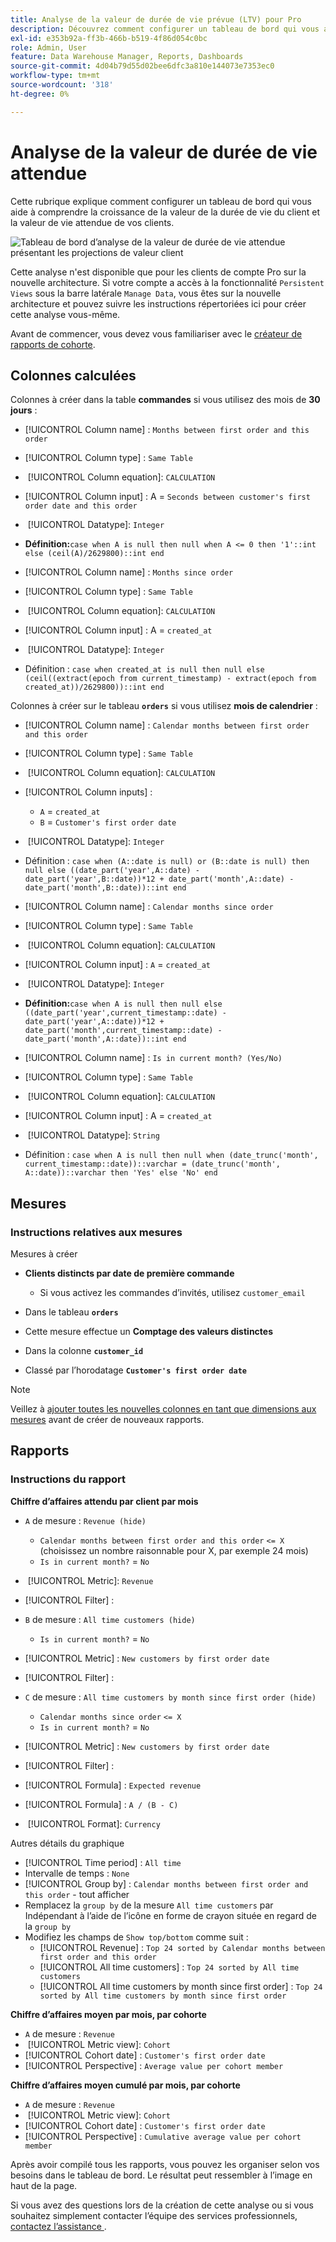 ```yaml
---
title: Analyse de la valeur de durée de vie prévue (LTV) pour Pro
description: Découvrez comment configurer un tableau de bord qui vous aide à comprendre la croissance de la valeur de la durée de vie du client et la valeur de durée de vie attendue de vos clients.
exl-id: e353b92a-ff3b-466b-b519-4f86d054c0bc
role: Admin, User
feature: Data Warehouse Manager, Reports, Dashboards
source-git-commit: 4d04b79d55d02bee6dfc3a810e144073e7353ec0
workflow-type: tm+mt
source-wordcount: '318'
ht-degree: 0%

---
```


# Analyse de la valeur de durée de vie attendue

Cette rubrique explique comment configurer un tableau de bord qui vous aide à comprendre la croissance de la valeur de la durée de vie du client et la valeur de vie attendue de vos clients.

![Tableau de bord d’analyse de la valeur de durée de vie attendue présentant les projections de valeur client](../../assets/exp-lifetim-value-anyalysis.png)

Cette analyse n&#39;est disponible que pour les clients de compte Pro sur la nouvelle architecture. Si votre compte a accès à la fonctionnalité `Persistent Views` sous la barre latérale `Manage Data`, vous êtes sur la nouvelle architecture et pouvez suivre les instructions répertoriées ici pour créer cette analyse vous-même.

Avant de commencer, vous devez vous familiariser avec le [créateur de rapports de cohorte](../dev-reports/cohort-rpt-bldr.md).

## Colonnes calculées

Colonnes à créer dans la table **commandes** si vous utilisez des mois de **30 jours** :

* [!UICONTROL Column name] : `Months between first order and this order`
* [!UICONTROL Column type] : `Same Table`
* &#x200B;
  [!UICONTROL Column equation]: `CALCULATION`
* [!UICONTROL Column input] : A = `Seconds between customer's first order date and this order`
* &#x200B;
  [!UICONTROL Datatype]: `Integer`
* **Définition:**`case when A is null then null when A <= 0 then '1'::int else (ceil(A)/2629800)::int end`

* [!UICONTROL Column name] : `Months since order`
* [!UICONTROL Column type] : `Same Table`
* &#x200B;
  [!UICONTROL Column equation]: `CALCULATION`
* [!UICONTROL Column input] : A = `created_at`
* &#x200B;
  [!UICONTROL Datatype]: `Integer`
* Définition : `case when created_at is null then null else (ceil((extract(epoch from current_timestamp) - extract(epoch from created_at))/2629800))::int end`

Colonnes à créer sur le tableau **`orders`** si vous utilisez **mois de calendrier** :

* [!UICONTROL Column name] : `Calendar months between first order and this order`
* [!UICONTROL Column type] : `Same Table`
* &#x200B;
  [!UICONTROL Column equation]: `CALCULATION`
* [!UICONTROL Column inputs] :
   * `A` = `created_at`
   * `B` = `Customer's first order date`

* &#x200B;
  [!UICONTROL Datatype]: `Integer`
* Définition : `case when (A::date is null) or (B::date is null) then null else ((date_part('year',A::date) - date_part('year',B::date))*12 + date_part('month',A::date) - date_part('month',B::date))::int end`

* [!UICONTROL Column name] : `Calendar months since order`
* [!UICONTROL Column type] : `Same Table`
* &#x200B;
  [!UICONTROL Column equation]: `CALCULATION`
* [!UICONTROL Column input] : `A` = `created_at`
* &#x200B;
  [!UICONTROL Datatype]: `Integer`
* **Définition:**`case when A is null then null else ((date_part('year',current_timestamp::date) - date_part('year',A::date))*12 + date_part('month',current_timestamp::date) - date_part('month',A::date))::int end`

* [!UICONTROL Column name] : `Is in current month? (Yes/No)`
* [!UICONTROL Column type] : `Same Table`
* &#x200B;
  [!UICONTROL Column equation]: `CALCULATION`
* [!UICONTROL Column input] : A = `created_at`
* &#x200B;
  [!UICONTROL Datatype]: `String`
* Définition : `case when A is null then null when (date_trunc('month', current_timestamp::date))::varchar = (date_trunc('month', A::date))::varchar then 'Yes' else 'No' end`

## Mesures

### Instructions relatives aux mesures

Mesures à créer

* **Clients distincts par date de première commande**
   * Si vous activez les commandes d’invités, utilisez `customer_email`

* Dans le tableau **`orders`**
* Cette mesure effectue un **Comptage des valeurs distinctes**
* Dans la colonne **`customer_id`**
* Classé par l’horodatage **`Customer's first order date`**

>[!NOTE]
>
>Veillez à [ajouter toutes les nouvelles colonnes en tant que dimensions aux mesures](../../data-analyst/data-warehouse-mgr/manage-data-dimensions-metrics.md) avant de créer de nouveaux rapports.

## Rapports

### Instructions du rapport

**Chiffre d’affaires attendu par client par mois**

* `A` de mesure : `Revenue (hide)`
   * `Calendar months between first order and this order` `<= X` (choisissez un nombre raisonnable pour X, par exemple 24 mois)
   * `Is in current month?` = `No`

* &#x200B;
  [!UICONTROL Metric]: `Revenue`
* [!UICONTROL Filter] :

* `B` de mesure : `All time customers (hide)`
   * `Is in current month?` = `No`

* [!UICONTROL Metric] : `New customers by first order date`
* [!UICONTROL Filter] :

* `C` de mesure : `All time customers by month since first order (hide)`
   * `Calendar months since order` `<= X`
   * `Is in current month?` = `No`

* [!UICONTROL Metric] : `New customers by first order date`
* [!UICONTROL Filter] :

* [!UICONTROL Formula] : `Expected revenue`
* [!UICONTROL Formula] : `A / (B - C)`
* &#x200B;
  [!UICONTROL Format]: `Currency`

Autres détails du graphique

* [!UICONTROL Time period] : `All time`
* Intervalle de temps : `None`
* [!UICONTROL Group by] : `Calendar months between first order and this order` - tout afficher
* Remplacez la `group by` de la mesure `All time customers` par Indépendant à l’aide de l’icône en forme de crayon située en regard de la `group by`
* Modifiez les champs de `Show top/bottom` comme suit :
   * [!UICONTROL Revenue] : `Top 24 sorted by Calendar months between first order and this order`
   * [!UICONTROL All time customers] : `Top 24 sorted by All time customers`
   * [!UICONTROL All time customers by month since first order] : `Top 24 sorted by All time customers by month since first order`

**Chiffre d’affaires moyen par mois, par cohorte**

* `A` de mesure : `Revenue`
* &#x200B;
  [!UICONTROL Metric view]: `Cohort`
* [!UICONTROL Cohort date] : `Customer's first order date`
* [!UICONTROL Perspective] : `Average value per cohort member`

**Chiffre d’affaires moyen cumulé par mois, par cohorte**

* `A` de mesure : `Revenue`
* &#x200B;
  [!UICONTROL Metric view]: `Cohort`
* [!UICONTROL Cohort date] : `Customer's first order date`
* [!UICONTROL Perspective] : `Cumulative average value per cohort member`

Après avoir compilé tous les rapports, vous pouvez les organiser selon vos besoins dans le tableau de bord. Le résultat peut ressembler à l’image en haut de la page.

Si vous avez des questions lors de la création de cette analyse ou si vous souhaitez simplement contacter l’équipe des services professionnels, [contactez l’assistance &#x200B;](https://experienceleague.adobe.com/docs/commerce-knowledge-base/kb/troubleshooting/miscellaneous/mbi-service-policies.html).
